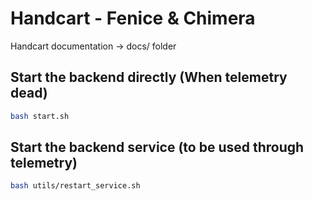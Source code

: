 # Handcart - Fenice & Chimera

Handcart documentation -> docs/ folder

## Start the backend directly (When telemetry dead)

```bash
bash start.sh
```

## Start the backend service (to be used through telemetry)
```bash
bash utils/restart_service.sh
```